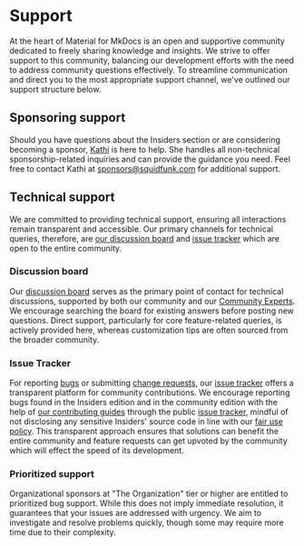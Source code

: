# Support

At the heart of Material for MkDocs is an open and supportive community dedicated
to freely sharing knowledge and insights. We strive to offer support to this
community, balancing our development efforts with the need to address community
questions effectively. To streamline communication and direct you to the most
appropriate support channel, we've outlined our support structure below.

## Sponsoring support

Should you have questions about the Insiders section or are considering becoming
a sponsor, [Kathi] is here to help. She handles all non-technical
sponsorship-related inquiries and can provide the guidance you need. Feel free
to contact Kathi at sponsors@squidfunk.com for additional support.

  [Kathi]: https://github.com/katharinalisalin

## Technical support

We are committed to providing technical support, ensuring all interactions
remain transparent and accessible. Our primary channels for technical queries,
therefore, are [our discussion board]  and [issue tracker] which are open to the
entire community.

  [our discussion board]: #discussion-board
  [issue tracker]: #issue-tracker


### Discussion board

Our [discussion board] serves as the primary point of contact for technical
discussions, supported by both our community and our [Community Experts]. We
encourage searching the board for existing answers before posting new questions.
Direct support, particularly for core feature-related queries, is actively
provided here, whereas customization tips are often sourced from the broader
community.

  [Community Experts]: community-experts-program/index.md
  [discussion board]: https://github.com/squidfunk/mkdocs-material/discussions

### Issue Tracker

For reporting [bugs] or submitting [change requests], our [issue tracker] offers
a transparent platform for community contributions. We encourage reporting bugs
found in the Insiders edition and in the community edition with the help of [our
contributing guides] through the public [issue tracker], mindful of not
disclosing any sensitive Insiders' source code in line with our [fair use
policy]. This transparent approach ensures that solutions can benefit the entire
community and feature requests can get upvoted by the community which will
effect the speed of its development.

  [bugs]: ../contributing/reporting-a-bug.md
  [change requests]: ../contributing/requesting-a-change.md
  [our contributing guides]: https://squidfunk.github.io/mkdocs-material/contributing/
  [our issue tracker]: https://github.com/squidfunk/mkdocs-material/issues
  [public issue tracker]: https://github.com/squidfunk/mkdocs-material/issues
  [fair use policy]: license.md/fair-use-policy

### Prioritized support

Organizational sponsors at "The Organization" tier or higher are entitled to
prioritized bug support. While this does not imply immediate resolution, it
guarantees that your issues are addressed with urgency. We aim to investigate
and resolve problems quickly, though some may require more time due to their
complexity.
